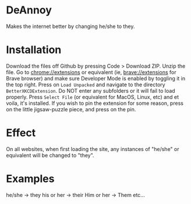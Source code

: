 # DeAnnoy
 Makes the internet better by changing he/she to they.

# Installation
Download the files off Github by pressing Code > Download ZIP. Unzip the file. Go to [chrome://extensions](chrome://extensions) or equivalent (ie, [brave://extensions](brave://extensions) for Brave browser) and make sure Developer Mode is enabled by toggling it in the top right. Press on `Load Unpacked` and navigate to the directory `BetterXKCDExtension`. Do NOT enter any subfolders or it will fail to load properly. Press `Select File` (or equivalent for MacOS, Linux, etc) and et voila, it's installed. If you wish to pin the extension for some reason, press on the little jigsaw-puzzle piece, and press on the pin.

# Effect
On all websites, when first loading the site, any instances of "he/she" or equivalent will be changed to "they".

# Examples
he/she -> they
his or her -> their
Him or her -> Them
etc...

